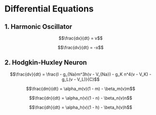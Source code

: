 # Differential Equations

## 1. Harmonic Oscillator

```math
\frac{dx}{dt} = v
```

```math
\frac{dv}{dt} = -x
```

## 2. Hodgkin-Huxley Neuron

```math
\frac{dv}{dt} = \frac{I - g_{Na}m^3h(v - V_{Na}) - g_K n^4(v - V_K) - g_L(v - V_L)}{C}
```

```math
\frac{dm}{dt} = \alpha_m(v)(1 - m) - \beta_m(v)m
```

```math
\frac{dn}{dt} = \alpha_n(v)(1 - n) - \beta_n(v)n
```

```math
\frac{dh}{dt} = \alpha_h(v)(1 - h) - \beta_h(v)h
```